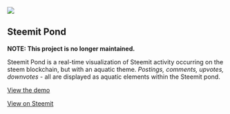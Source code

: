 ![](https://image.ibb.co/gtFwrd/steemitpond_preview.jpg)

Steemit Pond
------------

**NOTE: This project is no longer maintained.**

Steemit Pond is a real-time visualization of Steemit activity occurring on the steem blockchain, but with an aquatic theme. *Postings, comments, upvotes, downvotes* - all are displayed as aquatic elements within the Steemit pond.

[View the demo](http://bri.how/projects/steemitpond)

[View on Steemit](https://steemit.com/steemit/@mynameisbrian/steemit-pond-a-real-time-visualization-of-steemit-activity-with-a-twist)